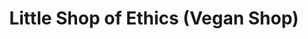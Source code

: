 ---
title: "Little Shop of Ethics (Vegan Shop)"
url: /schaffhausen/little-shop-of-ethics-vegan-shop/
shop: Supermarkt
---